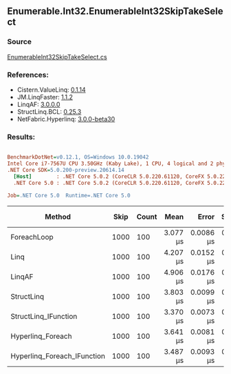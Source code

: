 ﻿## Enumerable.Int32.EnumerableInt32SkipTakeSelect

### Source
[EnumerableInt32SkipTakeSelect.cs](../LinqBenchmarks/Enumerable/Int32/EnumerableInt32SkipTakeSelect.cs)

### References:
- Cistern.ValueLinq: [0.1.14](https://www.nuget.org/packages/Cistern.ValueLinq/0.1.14)
- JM.LinqFaster: [1.1.2](https://www.nuget.org/packages/JM.LinqFaster/1.1.2)
- LinqAF: [3.0.0.0](https://www.nuget.org/packages/LinqAF/3.0.0.0)
- StructLinq.BCL: [0.25.3](https://www.nuget.org/packages/StructLinq.BCL/0.25.3)
- NetFabric.Hyperlinq: [3.0.0-beta30](https://www.nuget.org/packages/NetFabric.Hyperlinq/3.0.0-beta30)

### Results:
``` ini

BenchmarkDotNet=v0.12.1, OS=Windows 10.0.19042
Intel Core i7-7567U CPU 3.50GHz (Kaby Lake), 1 CPU, 4 logical and 2 physical cores
.NET Core SDK=5.0.200-preview.20614.14
  [Host]        : .NET Core 5.0.2 (CoreCLR 5.0.220.61120, CoreFX 5.0.220.61120), X64 RyuJIT
  .NET Core 5.0 : .NET Core 5.0.2 (CoreCLR 5.0.220.61120, CoreFX 5.0.220.61120), X64 RyuJIT

Job=.NET Core 5.0  Runtime=.NET Core 5.0  

```
|                      Method | Skip | Count |     Mean |     Error |    StdDev | Ratio |  Gen 0 | Gen 1 | Gen 2 | Allocated |
|---------------------------- |----- |------ |---------:|----------:|----------:|------:|-------:|------:|------:|----------:|
|                 ForeachLoop | 1000 |   100 | 3.077 μs | 0.0086 μs | 0.0076 μs |  1.00 | 0.0191 |     - |     - |      40 B |
|                        Linq | 1000 |   100 | 4.207 μs | 0.0152 μs | 0.0135 μs |  1.37 | 0.0992 |     - |     - |     208 B |
|                      LinqAF | 1000 |   100 | 4.906 μs | 0.0176 μs | 0.0147 μs |  1.59 | 0.0153 |     - |     - |      40 B |
|                  StructLinq | 1000 |   100 | 3.803 μs | 0.0099 μs | 0.0083 μs |  1.24 | 0.0610 |     - |     - |     128 B |
|        StructLinq_IFunction | 1000 |   100 | 3.370 μs | 0.0073 μs | 0.0065 μs |  1.10 | 0.0191 |     - |     - |      40 B |
|           Hyperlinq_Foreach | 1000 |   100 | 3.641 μs | 0.0081 μs | 0.0072 μs |  1.18 | 0.0191 |     - |     - |      40 B |
| Hyperlinq_Foreach_IFunction | 1000 |   100 | 3.487 μs | 0.0093 μs | 0.0087 μs |  1.13 | 0.0153 |     - |     - |      40 B |
